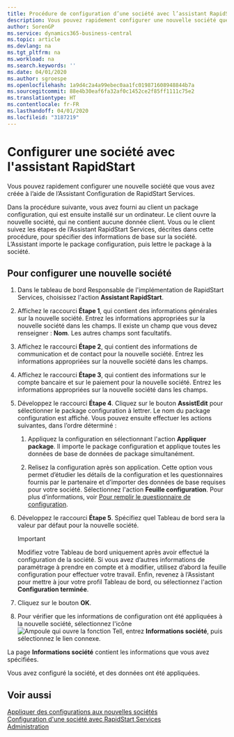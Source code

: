 ```yaml
---
title: Procédure de configuration d’une société avec l’assistant RapidStart | Microsoft Docs
description: Vous pouvez rapidement configurer une nouvelle société que vous avez créée à l’aide de l’Assistant Configuration de RapidStart Services.
author: SorenGP
ms.service: dynamics365-business-central
ms.topic: article
ms.devlang: na
ms.tgt_pltfrm: na
ms.workload: na
ms.search.keywords: ''
ms.date: 04/01/2020
ms.author: sgroespe
ms.openlocfilehash: 1a9d4c2a4a99ebec0aa1fc019871608948844b7a
ms.sourcegitcommit: 88e4b30eaf6fa32af0c1452ce2f85ff1111c75e2
ms.translationtype: HT
ms.contentlocale: fr-FR
ms.lasthandoff: 04/01/2020
ms.locfileid: "3187219"
---
```

# <a name="configure-a-company-with-the-rapidstart-wizard"></a>Configurer une société avec l'assistant RapidStart
Vous pouvez rapidement configurer une nouvelle société que vous avez créée à l’aide de l’Assistant Configuration de RapidStart Services.

Dans la procédure suivante, vous avez fourni au client un package configuration, qui est ensuite installé sur un ordinateur. Le client ouvre la nouvelle société, qui ne contient aucune donnée client. Vous ou le client suivez les étapes de l’Assistant RapidStart Services, décrites dans cette procédure, pour spécifier des informations de base sur la société. L’Assistant importe le package configuration, puis lettre le package à la société.  

## <a name="to-configure-a-new-company"></a>Pour configurer une nouvelle société  
1. Dans le tableau de bord Responsable de l'implémentation de RapidStart Services, choisissez l'action **Assistant RapidStart**.  
2. Affichez le raccourci **Étape 1**, qui contient des informations générales sur la nouvelle société. Entrez les informations appropriées sur la nouvelle société dans les champs. Il existe un champ que vous devez renseigner : **Nom**. Les autres champs sont facultatifs.  
3. Affichez le raccourci **Étape 2**, qui contient des informations de communication et de contact pour la nouvelle société. Entrez les informations appropriées sur la nouvelle société dans les champs.
4. Affichez le raccourci **Étape 3**, qui contient des informations sur le compte bancaire et sur le paiement pour la nouvelle société. Entrez les informations appropriées sur la nouvelle société dans les champs.  
5. Développez le raccourci **Étape 4**. Cliquez sur le bouton **AssistEdit** pour sélectionner le package configuration à lettrer. Le nom du package configuration est affiché. Vous pouvez ensuite effectuer les actions suivantes, dans l’ordre déterminé :  

    1. Appliquez la configuration en sélectionnant l'action **Appliquer package**. Il importe le package configuration et applique toutes les données de base de données de package simultanément.  

    2. Relisez la configuration après son application. Cette option vous permet d’étudier les détails de la configuration et les questionnaires fournis par le partenaire et d’importer des données de base requises pour votre société. Sélectionnez l'action **Feuille configuration**. Pour plus d’informations, voir [Pour remplir le questionnaire de configuration](admin-gather-customer-setup-values.md#to-complete-the-configuration-questionnaire).  

6. Développez le raccourci **Étape 5**. Spécifiez quel Tableau de bord sera la valeur par défaut pour la nouvelle société.  

    > [!IMPORTANT]  
    >  Modifiez votre Tableau de bord uniquement après avoir effectué la configuration de la société. Si vous avez d’autres informations de paramétrage à prendre en compte et à modifier, utilisez d’abord la feuille configuration pour effectuer votre travail. Enfin, revenez à l’Assistant pour mettre à jour votre profil Tableau de bord, ou sélectionnez l'action **Configuration terminée**.

7. Cliquez sur le bouton **OK**.  
8. Pour vérifier que les informations de configuration ont été appliquées à la nouvelle société, sélectionnez l'icône ![Ampoule qui ouvre la fonction Tell](media/ui-search/search_small.png "Dites-moi ce que vous voulez faire"), entrez **Informations société**, puis sélectionnez le lien connexe.

La page **Informations société** contient les informations que vous avez spécifiées.   

Vous avez configuré la société, et des données ont été appliquées.  

## <a name="see-also"></a>Voir aussi  
[Appliquer des configurations aux nouvelles sociétés](admin-apply-configuration-to-new-companies.md)  
[Configuration d'une société avec RapidStart Services](admin-set-up-a-company-with-rapidstart.md)  
[Administration](admin-setup-and-administration.md)
